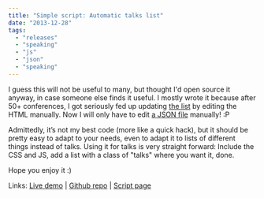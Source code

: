 ```yaml
---
title: "Simple script: Automatic talks list"
date: "2013-12-28"
tags:
  - "releases"
  - "speaking"
  - "js"
  - "json"
  - "speaking"
---
```


I guess this will not be useful to many, but thought I'd open source it anyway, in case someone else finds it useful. I mostly wrote it because after 50+ conferences, I got seriously fed up updating [the list](http://lea.verou.me/speaking) by editing the HTML manually. Now I will only have to edit [a JSON file](https://projects.verou.me/talks/talks.json) manually! :P

Admittedly, it’s not my best code (more like a quick hack), but it should be pretty easy to adapt to your needs, even to adapt it to lists of different things instead of talks. Using it for talks is very straight forward: Include the CSS and JS, add a list with a class of "talks" where you want it, done.

Hope you enjoy it :)

Links: [Live demo](http://lea.verou.me/speaking/) | [Github repo](https://github.com/LeaVerou/talks) | [Script page](https://projects.verou.me/talks/)
